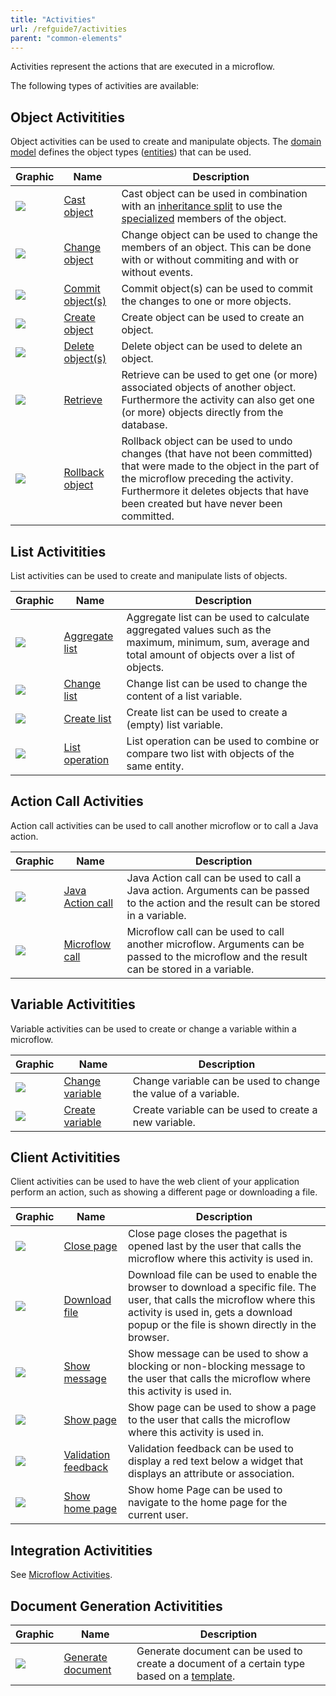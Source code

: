 ```yaml
---
title: "Activities"
url: /refguide7/activities
parent: "common-elements"
---
```


Activities represent the actions that are executed in a microflow.

The following types of activities are available:

## Object Activitities

Object activities can be used to create and manipulate objects. The [domain model](domain-model) defines the object types ([entities](entities)) that can be used.

| Graphic | Name | Description |
| --- | --- | --- |
| [![](attachments/819203/918013.png)](cast-object) | [Cast object](cast-object) | Cast object can be used in combination with an [inheritance split](inheritance-split) to use the [specialized](entities) members of the object. |
| [![](attachments/819203/917661.png)](change-object) | [Change object](change-object) | Change object can be used to change the members of an object. This can be done with or without commiting and with or without events. |
| [![](attachments/16713769/17661961.png)](committing-objects) | [Commit object(s)](committing-objects) | Commit object(s) can be used to commit the changes to one or more objects. |
| [![](attachments/819203/917756.png)](create-object) | [Create object](create-object) | Create object can be used to create an object. |
| [![](attachments/819203/918191.png)](deleting-objects) | [Delete object(s)](deleting-objects) | Delete object can be used to delete an object. |
| [![](attachments/819203/917866.png)](retrieve) | [Retrieve](retrieve) | Retrieve can be used to get one (or more) associated objects of another object. Furthermore the activity can also get one (or more) objects directly from the database. |
| [![](attachments/819203/918119.png)](rollback-object) | [Rollback object](rollback-object) | Rollback object can be used to undo changes (that have not been committed) that were made to the object in the part of the microflow preceding the activity. Furthermore it deletes objects that have been created but have never been committed. |

## List Activitities

List activities can be used to create and manipulate lists of objects.

| Graphic | Name | Description |
| --- | --- | --- |
| [![](attachments/819203/918028.png)](aggregate-list) | [Aggregate list](aggregate-list) | Aggregate list can be used to calculate aggregated values such as the maximum, minimum, sum, average and total amount of objects over a list of objects. |
| [![](attachments/819203/918007.png)](change-list) | [Change list](change-list) | Change list can be used to change the content of a list variable. |
| [![](attachments/819203/918009.png)](create-list) | [Create list](create-list) | Create list can be used to create a (empty) list variable. |
| [![](attachments/819203/917792.png)](list-operation) | [List operation](list-operation) | List operation can be used to combine or compare two list with objects of the same entity. |

## Action Call Activities

Action call activities can be used to call another microflow or to call a Java action.

| Graphic | Name | Description |
| --- | --- | --- |
| [![](attachments/819203/918018.png)](java-action-call) | [Java Action call](java-action-call) | Java Action call can be used to call a Java action. Arguments can be passed to the action and the result can be stored in a variable. |
| [![](attachments/819203/918001.png)](microflow-call) | [Microflow call](microflow-call) | Microflow call can be used to call another microflow. Arguments can be passed to the microflow and the result can be stored in a variable. |

## Variable Activitities

Variable activities can be used to create or change a variable within a microflow.

| Graphic | Name | Description |
| --- | --- | --- |
| [![](attachments/819203/918011.png)](change-variable) | [Change variable](change-variable) | Change variable can be used to change the value of a variable. |
| [![](attachments/819203/918110.png)](create-variable) | [Create variable](create-variable) | Create variable can be used to create a new variable. |

## Client Activitities

Client activities can be used to have the web client of your application perform an action, such as showing a different page or downloading a file.

| Graphic | Name | Description |
| --- | --- | --- |
| [![](attachments/819203/918114.png)](close-page) | [Close page](close-page) | Close page closes the pagethat is opened last by the user that calls the microflow where this activity is used in. |
| [![](attachments/819203/918108.png)](download-file) | [Download file](download-file) | Download file can be used to enable the browser to download a specific file. The user, that calls the microflow where this activity is used in, gets a download popup or the file is shown directly in the browser. |
| [![](attachments/819203/918099.png)](show-message) | [Show message](show-message) | Show message can be used to show a blocking or non-blocking message to the user that calls the microflow where this activity is used in. |
| [![](attachments/819203/917544.png)](show-page) | [Show page](show-page) | Show page can be used to show a page to the user that calls the microflow where this activity is used in. |
| [![](attachments/819203/918097.png)](validation-feedback) | [Validation feedback](validation-feedback) | Validation feedback can be used to display a red text below a widget that displays an attribute or association. |
| ![](attachments/16713769/17661963.png) | [Show home page](show-home-page) | Show home Page can be used to navigate to the home page for the current user. |

## Integration Activitities

See [Microflow Activities](microflow-activities).

## Document Generation Activitities

| Graphic | Name | Description |
| --- | --- | --- |
| [![](attachments/819203/918124.png)](generate-document) | [Generate document](generate-document) | Generate document can be used to create a document of a certain type based on a [template](document-templates). |
